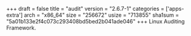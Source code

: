 +++
draft = false
title = "audit"
version = "2.6.7-1"
categories = ['apps-extra']
arch = "x86_64"
size = "256672"
usize = "713855"
sha1sum = "5a01b133e2f4c073c293408bd5bed2b041ade046"
+++
Linux Auditing Framework.